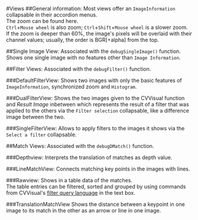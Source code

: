 #Views
##General information:
Most views offer an `ImageInformation` collapsable in their accordion menus.  
The zoom can be found here.  
`Ctrl`+`Mouse wheel` is also zoom; `Ctrl`+`Shift`+`Mouse wheel` is a slower zoom.  
If the zoom is deeper than 60%, the image's pixels will be overlaid with their channel values; usually, the order is BGR[+alpha] from the top.    
  
##Single Image View:
Associated with the `debugSingleImage()` function.  
Shows one single image with no features other than `Image Information`.  

##Filter Views:
Associated with the `debugFilter()` function.  

###DefaultFilterView:
Shows two images with only the basic features of `ImageInformation`, synchronized zoom and `Histogram`.  

###DualFilterView:
Shows the two images given to the CVVisual function and _Result Image_ inbetween 
which represents the result of a filter that was applied to the others via the `Filter selection` collapsable,
like a difference image between the two.  
  
###SingleFilterView:
Allows to apply filters to the images it shows via the `Select a filter` collapsable.  

##Match Views:
Associated with the `debugDMatch()` function.  

###Depthview: 
Interprets the translation of matches as depth value. 

###LineMatchView:
Connects matching key points in the images with lines.  

###Rawview:
Shows in a table data of the matches.  
The table entries can be filtered, sorted and grouped by using commands from CVVisual's [filter query language](filterquery-ref.html) in the text box.  

###TranslationMatchView
Shows the distance between a keypoint in one image to its match in the other as an arrow or line in one image.
